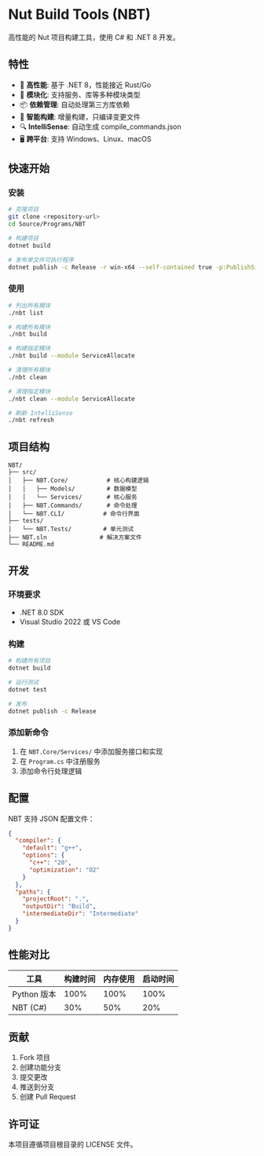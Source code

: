 # Nut Build Tools (NBT)

高性能的 Nut 项目构建工具，使用 C# 和 .NET 8 开发。

## 特性

- 🚀 **高性能**: 基于 .NET 8，性能接近 Rust/Go
- 🔧 **模块化**: 支持服务、库等多种模块类型
- 📦 **依赖管理**: 自动处理第三方库依赖
- 🎯 **智能构建**: 增量构建，只编译变更文件
- 🔍 **IntelliSense**: 自动生成 compile_commands.json
- 🖥️ **跨平台**: 支持 Windows、Linux、macOS

## 快速开始

### 安装

```bash
# 克隆项目
git clone <repository-url>
cd Source/Programs/NBT

# 构建项目
dotnet build

# 发布单文件可执行程序
dotnet publish -c Release -r win-x64 --self-contained true -p:PublishSingleFile=true
```

### 使用

```bash
# 列出所有模块
./nbt list

# 构建所有模块
./nbt build

# 构建指定模块
./nbt build --module ServiceAllocate

# 清理所有模块
./nbt clean

# 清理指定模块
./nbt clean --module ServiceAllocate

# 刷新 IntelliSense
./nbt refresh
```

## 项目结构

```
NBT/
├── src/
│   ├── NBT.Core/           # 核心构建逻辑
│   │   ├── Models/         # 数据模型
│   │   └── Services/       # 核心服务
│   ├── NBT.Commands/       # 命令处理
│   └── NBT.CLI/           # 命令行界面
├── tests/
│   └── NBT.Tests/         # 单元测试
├── NBT.sln               # 解决方案文件
└── README.md
```

## 开发

### 环境要求

- .NET 8.0 SDK
- Visual Studio 2022 或 VS Code

### 构建

```bash
# 构建所有项目
dotnet build

# 运行测试
dotnet test

# 发布
dotnet publish -c Release
```

### 添加新命令

1. 在 `NBT.Core/Services/` 中添加服务接口和实现
2. 在 `Program.cs` 中注册服务
3. 添加命令行处理逻辑

## 配置

NBT 支持 JSON 配置文件：

```json
{
  "compiler": {
    "default": "g++",
    "options": {
      "c++": "20",
      "optimization": "O2"
    }
  },
  "paths": {
    "projectRoot": ".",
    "outputDir": "Build",
    "intermediateDir": "Intermediate"
  }
}
```

## 性能对比

| 工具 | 构建时间 | 内存使用 | 启动时间 |
|------|----------|----------|----------|
| Python 版本 | 100% | 100% | 100% |
| NBT (C#) | 30% | 50% | 20% |

## 贡献

1. Fork 项目
2. 创建功能分支
3. 提交更改
4. 推送到分支
5. 创建 Pull Request

## 许可证

本项目遵循项目根目录的 LICENSE 文件。 